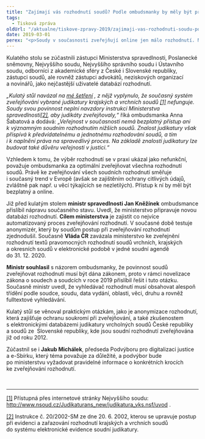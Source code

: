 ```yaml
---
title: "Zajímají vás rozhodnutí soudů? Podle ombudsmanky by měly být přístupné online"
tags:
  - Tisková zpráva
oldUrl: "/aktualne/tiskove-zpravy-2019/zajimaji-vas-rozhodnuti-soudu-podle-ombudsmanky-by-mely-byt-pristupne-online"
date: 2019-03-01
perex: "<p>Soudy v současnosti zveřejňují online jen málo rozhodnutí. Navzdory povinnosti (od roku 2002) zveřejňovat aspoň významná rozhodnutí, některé soudy nezveřejňují vůbec nic. Tomuto tématu se věnoval kulatý stůl na téma Elektronické zveřejňování rozhodnutí soudů, který se uskutečnil 28. února v sídle ombudsmanky. Zaměřil se na otázku, jak nejlépe online zveřejňovat rozhodnutí soudů, aby byla zdarma v anonymizované formě přístupná široké veřejnosti. </p>"
---
```


<!-- imported from the old website -->

<p>Kulatého stolu se zúčastnili zástupci Ministerstva spravedlnosti, Poslanecké sněmovny, Nejvyššího soudu, Nejvyššího správního soudu i Ústavního soudu, odborníci z akademické sféry z České i Slovenské republiky, zástupci soudů, ale rovněž zástupci advokátů, neziskových organizací a novinářů, jako nejčastější uživatelé databází rozhodnutí.</p> <p><i>„Kulatý stůl navázal na <a title="Otevření do nového okna" href="http://eso.ochrance.cz/Nalezene/Edit/4496" target="_blank">mé šetření</a> , z nějž vyplynulo, že současný systém zveřejňování vybrané judikatury krajských a vrchních soudů <a href="file:///C:/Users/biler/Documents/Tiskov%C3%A9%20zpr%C3%A1vy/E-judikatura%20kulat%C3%BD%20st%C5%AFl/Tiskov%C3%A1%20zpr%C3%A1va%20-%20e-judikatura_aktualizovan%C3%A1.docx#_ftn1" name="_ftnref1">[1]</a> nefunguje. Soudy svou povinnost neplní navzdory instrukci Ministerstva spravedlnosti<a href="file:///C:/Users/biler/Documents/Tiskov%C3%A9%20zpr%C3%A1vy/E-judikatura%20kulat%C3%BD%20st%C5%AFl/Tiskov%C3%A1%20zpr%C3%A1va%20-%20e-judikatura_aktualizovan%C3%A1.docx#_ftn2" name="_ftnref2">[2]</a>, aby judikáty zveřejňovaly,“</i> říká ombudsmanka Anna Šabatová a dodává: <i>„Veřejnost v současnosti nemá bezplatný přístup ani k významným soudním rozhodnutím nižších soudů. Znalost judikatury však přispívá k předvídatelnému a jednotnému rozhodování soudů, a tím i k naplnění práva na spravedlivý proces. Na základě znalosti judikatury lze budovat také důvěru veřejnosti v justici.“</i></p> <p>Vzhledem k tomu, že výběr rozhodnutí se v praxi ukázal jako nefunkční, považuje ombudsmanka za optimální zveřejňovat všechna rozhodnutí soudů. Právě ke zveřejňování všech soudních rozhodnutí směřuje i současný trend v Evropě (avšak se zajištěním ochrany citlivých údajů, zvláštně pak např. u věcí týkajících se nezletilých). Přístup k ní by měl být bezplatný a online. </p> <p>Již před kulatým stolem <b>ministr spravedlnosti Jan Kněžínek</b> ombudsmance přislíbil nápravu současného stavu. Uvedl, že ministerstvo připravuje novou databázi rozhodnutí. <b>Cílem ministerstva</b> je zajistit co nejvíce automatizovaný proces zveřejňování rozhodnutí. V současné době testuje anonymizér, který by soudům postup při zveřejňování rozhodnutí zjednodušil. Současně <b>Vláda ČR</b> zavázala ministerstvo ke zveřejnění rozhodnutí textů pravomocných rozhodnutí soudů vrchních, krajských a okresních soudů v elektronické podobě v jedné soudní agendě do 31. 12. 2020.</p> <p><b>Ministr souhlasil</b> s názorem ombudsmanky, že povinnost soudů zveřejňovat rozhodnutí musí být dána zákonem, proto v rámci novelizace zákona o soudech a soudcích v roce 2019 přislíbil řešit i tuto otázku. Současně ministr uvedl, že vyhledávač rozhodnutí musí obsahovat alespoň třídění podle soudce, soudu, data vydání, oblasti, věci, druhu a rovněž fulltextové vyhledávání.</p> <p>Kulatý stůl se věnoval praktickým otázkám, jako je anonymizace rozhodnutí, která zajišťuje ochranu soukromí při zveřejňování, a také zkušenostem s elektronickými databázemi judikatury vrcholných soudů České republiky a soudů ze  Slovenské republiky, kde jsou soudní rozhodnutí zveřejňována již od roku 2012. </p> <p>Zúčastnil se i <b>Jakub Michálek</b>, předseda Podvýboru pro digitalizaci justice a e-Sbírku, který téma považuje za důležité, a podvýbor bude po ministerstvu vyžadovat pravidelné informace o konkrétních krocích ke zveřejňování rozhodnutí.</p> <br /> <hr /> <p><a href="file:///C:/Users/biler/Documents/Tiskov%C3%A9%20zpr%C3%A1vy/E-judikatura%20kulat%C3%BD%20st%C5%AFl/Tiskov%C3%A1%20zpr%C3%A1va%20-%20e-judikatura_aktualizovan%C3%A1.docx#_ftnref1" name="_ftn1">[1]</a> Přístupná přes internetové stránky Nejvyššího soudu: <a title="Otevření do nového okna" href="http://www.nsoud.cz/Judikaturans_new/judikatura_vks.nsf/uvod" target="_blank">http://www.nsoud.cz/Judikaturans_new/judikatura_vks.nsf/uvod</a> . </p> <p><a href="file:///C:/Users/biler/Documents/Tiskov%C3%A9%20zpr%C3%A1vy/E-judikatura%20kulat%C3%BD%20st%C5%AFl/Tiskov%C3%A1%20zpr%C3%A1va%20-%20e-judikatura_aktualizovan%C3%A1.docx#_ftnref2" name="_ftn2">[2]</a> Instrukce č. 20/2002-SM ze dne 20. 6. 2002, kterou se upravuje postup při evidenci a zařazování rozhodnutí krajských a vrchních soudů do systému elektronické evidence soudní judikatury.</p>
